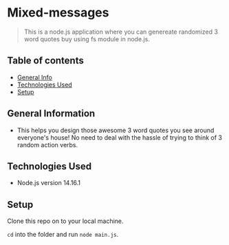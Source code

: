 # Mixed-messages
> This is a node.js application where you can genereate randomized 3 word quotes buy using fs module in node.js.

## Table of contents
* [General Info](#general-information)
* [Technologies Used](#technologies-used)
* [Setup](#setup)


## General Information
- This helps you design those awesome 3 word quotes you see around everyone's house! No need to deal with the hassle of trying to think of 3 random action verbs.

## Technologies Used
- Node.js version 14.16.1

## Setup 
Clone this repo on to your local machine.

`cd` into the folder and run `node main.js`.